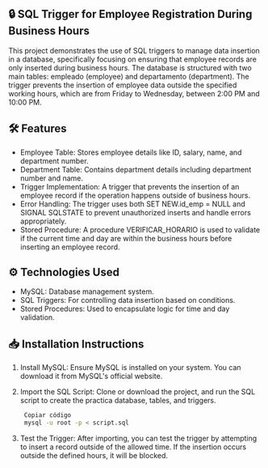 ## 🔒 SQL Trigger for Employee Registration During Business Hours
This project demonstrates the use of SQL triggers to manage data insertion in a database, specifically focusing on ensuring that employee records are only inserted during business hours. The database is structured with two main tables: empleado (employee) and departamento (department). The trigger prevents the insertion of employee data outside the specified working hours, which are from Friday to Wednesday, between 2:00 PM and 10:00 PM.

## 🛠️ Features
* Employee Table: Stores employee details like ID, salary, name, and department number.
* Department Table: Contains department details including department number and name.
* Trigger Implementation: A trigger that prevents the insertion of an employee record if the operation happens outside of business hours.
* Error Handling: The trigger uses both SET NEW.id_emp = NULL and SIGNAL SQLSTATE to prevent unauthorized inserts and handle errors appropriately.
* Stored Procedure: A procedure VERIFICAR_HORARIO is used to validate if the current time and day are within the business hours before inserting an employee record.
## ⚙️ Technologies Used
* MySQL: Database management system.
* SQL Triggers: For controlling data insertion based on conditions.
* Stored Procedures: Used to encapsulate logic for time and day validation.
## 📥 Installation Instructions
1. Install MySQL:
Ensure MySQL is installed on your system. You can download it from MySQL's official website.

2. Import the SQL Script:
Clone or download the project, and run the SQL script to create the practica database, tables, and triggers.
   ```bash
    Copiar código
    mysql -u root -p < script.sql
3. Test the Trigger:
After importing, you can test the trigger by attempting to insert a record outside of the allowed time. If the insertion occurs outside the defined hours, it will be blocked.

